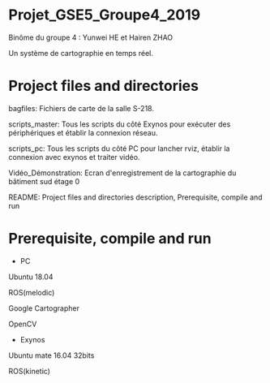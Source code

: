 # Projet_GSE5_Groupe4_2019
Binôme du groupe 4 : Yunwei HE et Hairen ZHAO

Un système de cartographie en temps réel. 
# Project files and directories

bagfiles:               Fichiers de carte de la salle S-218.

scripts_master:         Tous les scripts du côté Exynos pour exécuter des périphériques et établir la connexion réseau.

scripts_pc:             Tous les scripts du côté PC pour lancher rviz, établir la connexion avec exynos et traiter vidéo.

Vidéo_Démonstration:    Ecran d'enregistrement de la cartographie du bâtiment sud étage 0
                
README:                 Project files and directories description, Prerequisite, compile and run

# Prerequisite, compile and run
* PC

Ubuntu 18.04

ROS(melodic)

Google Cartographer

OpenCV

* Exynos

Ubuntu mate 16.04 32bits

ROS(kinetic)

